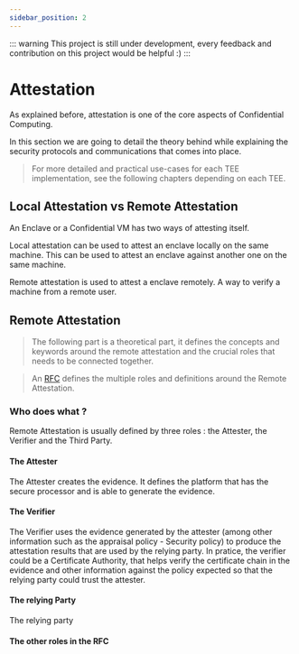 ```yaml
---
sidebar_position: 2
---
```

::: warning
This project is still under development, every feedback and contribution on this project would be helpful :)
:::
# Attestation

As explained before, attestation is one of the core aspects of Confidential Computing. 

In this section we are going to detail the theory behind while explaining the security protocols and communications that comes into place. 

> For more detailed and practical use-cases for each TEE implementation, see the following chapters depending on each TEE. 

## Local Attestation vs Remote Attestation

An Enclave or a Confidential VM has two ways of attesting itself. 

Local attestation can be used to attest an enclave locally on the same machine. This can be used to attest an enclave against another one on the same machine.  

Remote attestation is used to attest a enclave remotely. A way to verify a machine from a remote user. 


## Remote Attestation 

> The following part is a theoretical part, it defines the concepts and keywords around the remote attestation and the crucial roles that needs to be connected together. 

> An [RFC](https://www.rfc-editor.org/rfc/rfc9334.html) defines the multiple roles and definitions around the Remote Attestation. 

### Who does what ? 

Remote Attestation is usually defined by three roles : the Attester, the Verifier and the Third Party. 

#### The Attester 
The Attester creates the evidence. It defines the platform that has the secure processor and is able to generate the evidence. 


#### The Verifier

The Verifier uses the evidence generated by the attester (among other information such as the appraisal policy - Security policy) to produce the attestation results that are used by the relying party. In pratice, the verifier could be a Certificate Authority, that helps verify the certificate chain in the evidence and other information against the policy expected so that the relying party could trust the attester.


#### The relying Party 

The relying party 

#### The other roles in the RFC

<!-- ## Types of remote Attestation implementations -->


